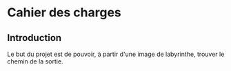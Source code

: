 # Cahier des charges


## Introduction
Le but du projet est de pouvoir, à partir d'une image de labyrinthe, trouver le chemin de la sortie.
